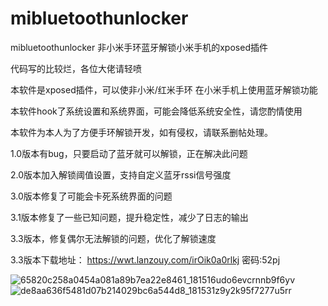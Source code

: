 # mibluetoothunlocker
mibluetoothunlocker 非小米手环蓝牙解锁小米手机的xposed插件

代码写的比较烂，各位大佬请轻喷

本软件是xposed插件，可以使非小米/红米手环 在小米手机上使用蓝牙解锁功能

本软件hook了系统设置和系统界面，可能会降低系统安全性，请您酌情使用

本软件为本人为了方便手环解锁开发，如有侵权，请联系删帖处理。

1.0版本有bug，只要启动了蓝牙就可以解锁，正在解决此问题

2.0版本加入解锁阈值设置，支持自定义蓝牙rssi信号强度

3.0版本修复了可能会卡死系统界面的问题

3.1版本修复了一些已知问题，提升稳定性，减少了日志的输出

3.3版本，修复偶尔无法解锁的问题，优化了解锁速度

3.3版本下载地址：
https://wwt.lanzouy.com/irOik0a0rlkj
密码:52pj


![65820c258a0454a081a89b7ea22e8461_181516udo6evcrnnb9f6yv](https://user-images.githubusercontent.com/18580281/185857153-0929028b-57c5-44e3-803e-65f3e0431d8e.jpg)
![de8aa636f5481d07b214029bc6a544d8_181531z9y2k95f7277u5rr](https://user-images.githubusercontent.com/18580281/185857188-4a0d63d9-d098-4050-8682-406bc18d0fd5.jpg)
